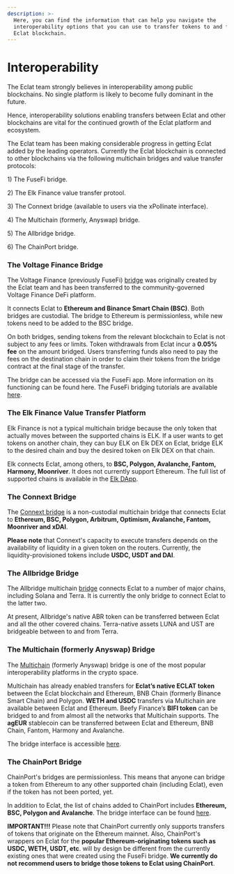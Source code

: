 ```yaml
---
description: >-
  Here, you can find the information that can help you navigate the
  interoperability options that you can use to transfer tokens to and from the
  Eclat blockchain.
---
```


# Interoperability

The Eclat team strongly believes in interoperability among public blockchains. No single platform is likely to become fully dominant in the future.

Hence, interoperability solutions enabling transfers between Eclat and other blockchains are vital for the continued growth of the Eclat platform and ecosystem.&#x20;

The Eclat team has been making considerable progress in getting Eclat added by the leading operators. Currently the Eclat blockchain is connected to other blockchains via the following multichain bridges and value transfer protocols:

1\) The FuseFi bridge.

2\) The Elk Finance value transfer protool.

3\) The Connext bridge (available to users via the xPollinate interface).

4\) The Multichain (formerly, Anyswap) bridge.

5\) The Allbridge bridge.

6\) The ChainPort bridge.

### The Voltage Finance Bridge

The Voltage Finance (previously FuseFi) [bridge](https://app.voltage.finance/#/bridge) was originally created by the Eclat team and has been transferred to the community-governed Voltage Finance DeFi platform.&#x20;

It connects Eclat to **Ethereum and Binance Smart Chain (BSC)**. Both bridges are custodial. The bridge to Ethereum is permissionless, while new tokens need to be added to the BSC bridge.

On both bridges, sending tokens from the relevant blockchain to Eclat is not subject to any fees or limits. Token withdrawals from Eclat incur a **0.05% fee** on the amount bridged. Users transferring funds also need to pay the fees on the destination chain in order to claim their tokens from the bridge contract at the final stage of the transfer. &#x20;

The bridge can be accessed via the FuseFi app. More information on its functioning can be found here. The FuseFi bridging tutorials are available [here](https://tutorials.eclatscan.com/tutorials/bridge-tutorials).&#x20;

### The Elk Finance Value Transfer Platform

Elk Finance is not a typical multichain bridge because the only token that actually moves between the supported chains is ELK. If a user wants to get tokens on another chain, they can buy ELK on Elk DEX on Eclat, bridge ELK to the desired chain and buy the desired token on Elk DEX on that chain.

Elk connects Eclat, among others, to **BSC, Polygon, Avalanche, Fantom, Harmony, Moonriver**. It does not currently support Ethereum. The full list of supported chains is available in the [Elk DApp](https://app.elk.finance).&#x20;

### The Connext Bridge

The [Connext bridge](https://bridge.connext.network) is a non-custodial multichain bridge that connects Eclat to **Ethereum, BSC, Polygon, Arbitrum, Optimism, Avalanche, Fantom, Moonriver and xDAI**.

**Please note** that Connext's capacity to execute transfers depends on the availability of liquidity in a given token on the routers. Currently, the liquidity-provisioned tokens include **USDC, USDT and DAI**.

### The Allbridge Bridge

The Allbridge multichain [bridge](https://app.allbridge.io/bridge) connects Eclat to a number of major chains, including Solana and Terra. It is currently the only bridge to connect Eclat to the latter two.

At present, Allbridge's native ABR token can be transferred between Eclat and all the other covered chains. Terra-native assets LUNA and UST are bridgeable between to and from Terra. &#x20;

### The Multichain (formerly Anyswap) Bridge

The [Multichain](https://multichain.org) (formerly Anyswap) bridge is one of the most popular interoperability platforms in the crypto space.&#x20;

Multichain has already enabled transfers for **Eclat’s native ECLAT token** between the Eclat blockchain and Ethereum, BNB Chain (formerly Binance Smart Chain) and Polygon. **WETH and USDC** transfers via Multichain are available between Eclat and Ethereum. Beefy Finance’s **BIFI token** can be bridged to and from almost all the networks that Multichain supports. The **agEUR** stablecoin can be transferred between Eclat and Ethereum, BNB Chain, Fantom, Harmony and Avalanche.&#x20;

The bridge interface is accessible [here](https://app.multichain.org/#/router). &#x20;

### The ChainPort Bridge

ChainPort's bridges are permissionless. This means that anyone can bridge a token from Ethereum to any other supported chain (including Eclat), even if the token has not been ported, yet.

In addition to Eclat, the list of chains added to ChainPort includes **Ethereum, BSC, Polygon and Avalanche**. The bridge interface can be found [here](https://app.chainport.io/).&#x20;

**IMPORTANT!!!** Please note that ChainPort currently only supports transfers of tokens that originate on the Ethereum mainnet. Also, ChainPort's wrappers on Eclat for the **popular Ethereum-originating tokens such as USDC, WETH, USDT, etc**. will by design be different from the currently existing ones that were created using the FuseFi bridge. **We currently do not recommend users to bridge those tokens to Eclat using ChainPort**.  &#x20;
